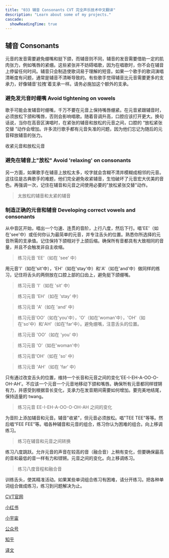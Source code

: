 ```yaml
---
title: "033 辅音 Consonants CVT 完全声乐技术中文翻译"
description: "Learn about some of my projects."
cascade:
  showReadingTime: true
---
```


## 辅音 Consonants

元音的发音需要避免绷嘴和挺下颌，而辅音则不同，辅音的发音需要借助一定的肌肉张力，例如嘴唇的紧绷。这些紧张并不妨碍唱歌，因为在唱歌时，你不会在辅音上停留任何时间。辅音只会制造使歌词易于理解的短音。如果一个歌手的歌词演唱清晰度有问题，通常是辅音不清晰导致的。有些歌手觉得辅音比元音需要更多的支承力，好像辅音'拉拽'着支承一样。请务必施加这个额外的支承。

### 避免发元音时绷嘴 Avoid tightening on vowels

歌手可能会发辅音时绷嘴，千万不要在元音上保持嘴唇绷紧。在元音紧跟辅音时，必须放松下颌和嘴唇，否则会影响唱歌。随着音调升高，口腔应该打开更大。换句话说，当你在高音区演唱时，在紧张的辅音和放松的元音之间，口腔的 “放松紧张交替 ”动作会增加。许多流行歌手都有元音失准的问题，因为他们忘记为随后的元音释放辅音的张力。

收紧元音和放松元音

### 避免在辅音上"放松"  Avoid 'relaxing' on consonants

另一方面，如果歌手在辅音上放松太多，咬字就会含糊不清并模糊成相邻的元音。这往往是古典歌手的难题，他们完全避免收紧辅音，生怕破坏了元音宏大优美的音色。再强调一次，记住在辅音和元音之间使用必要的"放松紧张交替"动作。

> 太放松的辅音和太紧的辅音

### 制造正确的元音和辅音 Developing correct vowels and consonants

从中音区开始，唱出一个匀速、连贯的音阶，上行八度，然后下行。唱'EE'（如在'see'中）或任何你认为最简单的元音，并专注舌头的位置。熟悉你所选择的元音所需的支承值。记住保持下颌相对于上颌后缩。确保所有音都具有大致相同的音量，并且不会触发非自主收缩。

> 练习元音 'EE'（如在 'see' 中）

用元音'I'（如在'sit'中），'EH'（如在'stay'中）和'A'（如在'and'中）做同样的练习，记住将舌头的两侧放在口腔上部的臼齿上，避免挺下颌绷嘴。

> 练习元音 'I'（如在 'sit' 中）

> 练习元音 'EH'（如在 'stay' 中）

> 练习元音 'A'（如在 'and' 中）

> 练习元音'OO'（如在'you'中），'O'（如在'woman'中），'OH'（如在'so'中）和'AH'（如在'far'中）。避免绷嘴，注意舌头的位置。

> 练习元音 'OO'（如在 'you' 中）

> 练习元音 'O’（如在'woman'中）

> 练习元音'OH'（如在 'so' 中）

> 练习元音 'AH'（如在 'far' 中）

只有通过改变舌头的位置，维持一个长音和元音之间的变化'EE-I-EH-A-OO-O-OH-AH'。不应该一个元音一个元音地移动下颌和嘴唇。确保所有元音都同样铿锵有力，并感受到根据音长变化，支承力在发音期间需要如何增加。要完美地结尾，保持适量的 twang。

>  练习元音 EE-I-EH-A-OO-O-OH-AH 之间的变化

为音阶上添加辅音和元音。辅音"收紧"，但元音必须放松。唱"TEE TEE"等等。然后唱“FEE FEE”等。唱各种辅音和元音的组合，练习你认为困难的组合。向上移调练习。

>  练习在辅音和元音之间转换

练习八度跳跃。允许元音的声音在较高的音（融合音）上稍有变化，但要确保最高的音和最低的音一样有力和铿锵。元音之间的变化。向上移调练习。

>  练习八度音程和融合音

训练舌头，使其精准活动。如果某些单词组合练习有困难，请分开练习。把各种单词组合做成练习，练习到问题解决为止。

[CVT官网](https://completevocalinstitute.com/complete-vocal-technique/)

[小红书](https://www.xiaohongshu.com/user/profile/627ff979000000002102aa68?xhsshare=CopyLink&appuid=627ff979000000002102aa68&apptime=1728791961)

[小宇宙](https://www.xiaoyuzhoufm.com/podcast/66be28dadb5e6d6bf99adc25)

[公众号](https://mp.weixin.qq.com/mp/appmsgalbum?action=getalbum&__biz=MzAxMjI3NzAxMg==&scene=1&album_id=3446246369961312256&count=3#wechat_redirect)

[知乎](https://www.zhihu.com/column/c_1825613276039491584)

[译文](https://euphia.github.io/zh-cn/posts/)